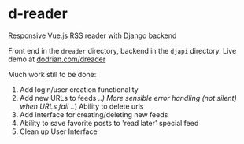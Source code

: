 # d-reader
Responsive Vue.js RSS reader with Django backend

Front end in the `dreader` directory, backend in the `djapi` directory. Live demo at [dodrian.com/dreader](https://dodrian.com/dreader)

Much work still to be done:
1) Add login/user creation functionality
2) Add new URLs to feeds
..*) More sensible error handling (not silent) when URLs fail
..*) Ability to delete urls
3) Add interface for creating/deleting new feeds
4) Ability to save favorite posts to 'read later' special feed
5) Clean up User Interface
